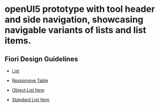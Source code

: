 # openUI5 prototype with tool header and side navigation, showcasing navigable variants of lists and list items.

## Fiori Design Guidelines
* [List](https://ux.wdf.sap.corp/fiori-design-web/list-overview/)
* [Responsive Table](https://ux.wdf.sap.corp/fiori-design-web/responsive-table/)

* [Object List Item](https://ux.wdf.sap.corp/fiori-design-web/object-list-item/)
* [Standard List Item](https://ux.wdf.sap.corp/fiori-design-web/standard-list-item/)

